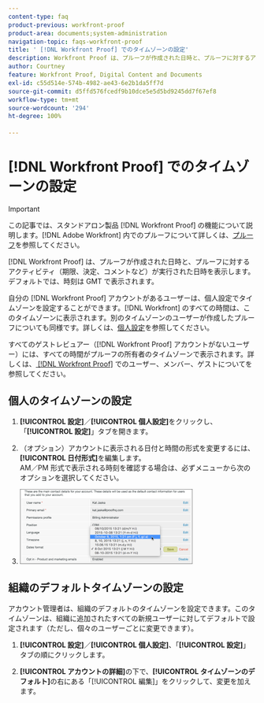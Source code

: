 ```yaml
---
content-type: faq
product-previous: workfront-proof
product-area: documents;system-administration
navigation-topic: faqs-workfront-proof
title: ' [!DNL Workfront Proof] でのタイムゾーンの設定'
description: Workfront Proof は、プルーフが作成された日時と、プルーフに対するアクティビティ（期限、決定、コメントなど）が実行された日時を表示します。デフォルトでは、時刻は GMT で表示されます。
author: Courtney
feature: Workfront Proof, Digital Content and Documents
exl-id: c55d514e-574b-4982-ae43-6e2b1da5ff7d
source-git-commit: d5ffd576fcedf9b10dce5e5d5bd9245dd7f67ef8
workflow-type: tm+mt
source-wordcount: '294'
ht-degree: 100%

---
```


# [!DNL Workfront Proof] でのタイムゾーンの設定

>[!IMPORTANT]
>
>この記事では、スタンドアロン製品 [!DNL Workfront Proof] の機能について説明します。[!DNL Adobe Workfront] 内でのプルーフについて詳しくは、[プルーフ](../../../review-and-approve-work/proofing/proofing.md)を参照してください。

[!DNL Workfront Proof] は、プルーフが作成された日時と、プルーフに対するアクティビティ（期限、決定、コメントなど）が実行された日時を表示します。デフォルトでは、時刻は GMT で表示されます。

自分の [!DNL Workfront Proof] アカウントがあるユーザーは、個人設定でタイムゾーンを設定することができます。[!DNL Workfront] のすべての時間は、このタイムゾーンに表示されます。別のタイムゾーンのユーザーが作成したプルーフについても同様です。詳しくは、[個人設定](https://support.workfront.com/hc/ja-jp/sections/115000921168-Personal-settings)を参照してください。

すべてのゲストレビュアー（[!DNL Workfront Proof] アカウントがないユーザー）には、すべての時間がプルーフの所有者のタイムゾーンで表示されます。詳しくは、[ [!DNL Workfront Proof]](../../../workfront-proof/wp-mnguserscontacts/contacts/use-members-guests.md) でのユーザー、メンバー、ゲストについてを参照してください。

## 個人のタイムゾーンの設定

1. **[!UICONTROL 設定]**／**[!UICONTROL 個人設定]**&#x200B;をクリックし、「**[!UICONTROL 設定]**」タブを開きます。

1. （オプション）アカウントに表示される日付と時間の形式を変更するには、**[!UICONTROL 日付形式]**&#x200B;を編集します。\
   AM／PM 形式で表示される時刻を確認する場合は、必ずメニューから次のオプションを選択してください。

1. ![Dates_format.png](assets/dates-format-350x152.png)

## 組織のデフォルトタイムゾーンの設定

アカウント管理者は、組織のデフォルトのタイムゾーンを設定できます。このタイムゾーンは、組織に追加されたすべての新規ユーザーに対してデフォルトで設定されます（ただし、個々のユーザーごとに変更できます）。

1. **[!UICONTROL 設定]**／**[!UICONTROL 個人設定]**、「**[!UICONTROL 設定]**」タブの順にクリックします。

1. **[!UICONTROL アカウントの詳細]**&#x200B;の下で、**[!UICONTROL タイムゾーンのデフォルト]**&#x200B;の右にある「[!UICONTROL 編集]」をクリックして、変更を加えます。
